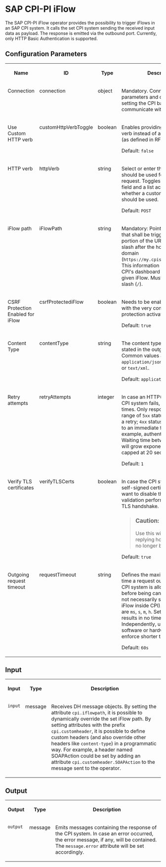 <!-- loio07fc1ed4f341429c9d7305799d1293f9 -->

# SAP CPI-PI iFlow

The SAP CPI-PI iFlow operator provides the possibility to trigger iFlows in an SAP CPI system. It calls the set CPI system sending the received input data as payload. The response is emitted via the outbound port. Currently, only HTTP Basic Authentication is supported.



<a name="loio07fc1ed4f341429c9d7305799d1293f9__section_sq1_nf3_vdb"/>

## Configuration Parameters


<table>
<tr>
<th valign="top">

Name

</th>
<th valign="top">

ID

</th>
<th valign="top">

Type

</th>
<th valign="top">

Description

</th>
</tr>
<tr>
<td valign="top">

Connection

</td>
<td valign="top">

connection

</td>
<td valign="top">

object

</td>
<td valign="top">

Mandatory. Connection parameters and credentials setting the CPI backend to communicate with.

</td>
</tr>
<tr>
<td valign="top">

Use Custom HTTP verb

</td>
<td valign="top">

customHttpVerbToggle

</td>
<td valign="top">

boolean

</td>
<td valign="top">

Enables providing a custom HTTP verb instead of a standard one \(as defined in RFC `7231`\).

Default: `false`

</td>
</tr>
<tr>
<td valign="top">

HTTP verb

</td>
<td valign="top">

httpVerb

</td>
<td valign="top">

string

</td>
<td valign="top">

Select or enter the HTTP verb that should be used for making the request. Toggles between a text field and a list according to whether a custom HTTP verb should be used.

Default: `POST`

</td>
</tr>
<tr>
<td valign="top">

iFlow path

</td>
<td valign="top">

iFlowPath

</td>
<td valign="top">

string

</td>
<td valign="top">

Mandatory: Points to the iFlow that shall be triggered. This is the portion of the URL following the slash after the hostname or domain \(`https://my.cpisystem.sap.com/`\). This information can be found in CPI's dashboard after deploying a given iFlow. Must not start with a slash \(`/`\).

</td>
</tr>
<tr>
<td valign="top">

CSRF Protection Enabled for iFlow

</td>
<td valign="top">

csrfProtectediFlow

</td>
<td valign="top">

boolean

</td>
<td valign="top">

Needs to be enabled for iFlows with the very common CSRF protection activated.

Default: `true`

</td>
</tr>
<tr>
<td valign="top">

Content Type

</td>
<td valign="top">

contentType

</td>
<td valign="top">

string

</td>
<td valign="top">

The content type that will be stated in the outgoing request. Common values are `application/json`,`application/xml` or `text/xml`.

Default: `application/json`

</td>
</tr>
<tr>
<td valign="top">

Retry attempts

</td>
<td valign="top">

retryAttempts

</td>
<td valign="top">

integer

</td>
<td valign="top">

In case an HTTP\(S\) request to the CPI system fails, it will be retried `n` times. Only responses in the range of `5xx` status codes trigger a retry; `4xx` status codes will lead to an immediate failure \(for example, authentication issues\). Waiting time between requests will grow exponentially but is capped at 20 seconds.

Default: `1`

</td>
</tr>
<tr>
<td valign="top">

Verify TLS certificates

</td>
<td valign="top">

verifyTLSCerts

</td>
<td valign="top">

boolean

</td>
<td valign="top">

In case the CPI system uses a self-signed certificate, you may want to disable the certificate validation performed during the TLS handshake.

> ### Caution:  
> Use this with caution as the replying host's identity will no longer be ensured.

Default: `true`

</td>
</tr>
<tr>
<td valign="top">

Outgoing request timeout

</td>
<td valign="top">

requestTimeout

</td>
<td valign="top">

string

</td>
<td valign="top">

Defines the maximum amount of time a request outgoing to the set CPI system is allowed to take before being canceled \(this does not necessarily stop the triggered iFlow inside CPI\). Valid suffixes are `ms`, `s`, `m`, `h`. Setting this to `0s` results in no timeout. Independently, underlying software or hardware layers may enforce shorter timeouts.

Default: `60s`

</td>
</tr>
</table>



<a name="loio07fc1ed4f341429c9d7305799d1293f9__section_knq_5f3_vdb"/>

## Input


<table>
<tr>
<th valign="top">

Input

</th>
<th valign="top">

Type

</th>
<th valign="top">

Description

</th>
</tr>
<tr>
<td valign="top">

`input` 

</td>
<td valign="top">

message

</td>
<td valign="top">

Receives DH message objects. By setting the attribute `cpi.iflowpath`, it is possible to dynamically override the set iFlow path. By setting attributes with the prefix `cpi.customheader`, it is possible to define custom headers \(and also override other headers like `content-type`\) in a programmatic way. For example, a header named SOAPAction could be set by adding an attribute `cpi.customheader.SOAPAction` to the message sent to the operator.

</td>
</tr>
</table>



<a name="loio07fc1ed4f341429c9d7305799d1293f9__section_swc_cg3_vdb"/>

## Output


<table>
<tr>
<th valign="top">

Output

</th>
<th valign="top">

Type

</th>
<th valign="top">

Description

</th>
</tr>
<tr>
<td valign="top">

`output` 

</td>
<td valign="top">

message

</td>
<td valign="top">

Emits messages containing the response of the CPI system. In case an error occurred, the error message, if any, will be contained. The `message.error` attribute will be set accordingly.

</td>
</tr>
</table>

